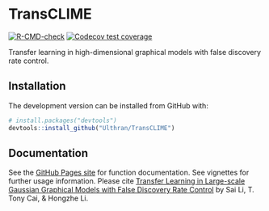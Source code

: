 # TransCLIME

<!-- badges: start -->
[![R-CMD-check](https://github.com/Ulthran/TransCLIME/workflows/R-CMD-check/badge.svg)](https://github.com/Ulthran/TransCLIME/actions)
[![Codecov test coverage](https://codecov.io/gh/Ulthran/TransCLIME/branch/master/graph/badge.svg)](https://app.codecov.io/gh/Ulthran/TransCLIME?branch=master)
<!-- badges: end -->

Transfer learning in high-dimensional graphical models with false discovery rate control.

## Installation

The development version can be installed from GitHub with:

```r
# install.packages("devtools")
devtools::install_github("Ulthran/TransCLIME")
```

## Documentation

See the [GitHub Pages site](https://ulthran.github.io/TransCLIME) for function documentation. See vignettes for further usage information. Please cite [Transfer Learning in Large-scale Gaussian Graphical Models with False Discovery Rate Control](https://arxiv.org/abs/2010.11037) by Sai Li, T. Tony Cai, & Hongzhe Li.
